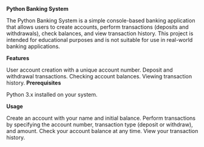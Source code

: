 __Python Banking System__

The Python Banking System is a simple console-based banking application that allows users to create accounts, perform transactions (deposits and withdrawals), check balances, and view transaction history. This project is intended for educational purposes and is not suitable for use in real-world banking applications.

__Features__

User account creation with a unique account number.
Deposit and withdrawal transactions.
Checking account balances.
Viewing transaction history.
__Prerequisites__

Python 3.x installed on your system.

__Usage__

Create an account with your name and initial balance.
Perform transactions by specifying the account number, transaction type (deposit or withdraw), and amount.
Check your account balance at any time.
View your transaction history.
